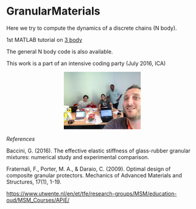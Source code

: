 # GranularMaterials

Here we try to compute the dynamics of a discrete chains (N body).


1st MATLAB tutorial on [3 body](http://htmlpreview.github.io/?https://github.com/jomorlier/GranularMaterials/blob/master/test_3body.html)


The general N body code is also available.

This work is a part of an intensive coding party (July 2016, ICA)
<div style="text-align:center"><img src ="https://github.com/jomorlier/GranularMaterials/blob/master/iCA.jpg" width="40%"/></div>


*References*


Baccini, G. (2016). The effective elastic stiffness of glass-rubber granular mixtures: numerical study and experimental comparison.

Fraternali, F., Porter, M. A., & Daraio, C. (2009). Optimal design of composite granular protectors. Mechanics of Advanced Materials and Structures, 17(1), 1-19.

https://www.utwente.nl/en/et/tfe/research-groups/MSM/education-oud/MSM_Courses/APiE/
